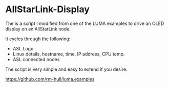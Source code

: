 # AllStarLink-Display
The is a script I modified from one of the LUMA examples to drive an OLED display on an AllStarLink node.

It cycles through the following:
- ASL Logo
- Linux details, hostname, time, IP address, CPU temp.
- ASL connected nodes

The script is very simple and easy to extend if you desire.

https://github.com/rm-hull/luma.examples
